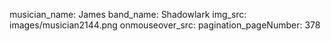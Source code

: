 musician_name: James
band_name: Shadowlark
img_src: images/musician2144.png
onmouseover_src: 
pagination_pageNumber: 378